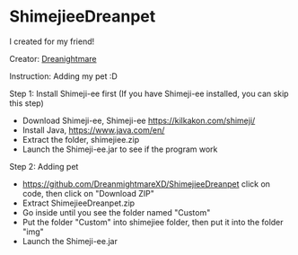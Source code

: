 # ShimejieeDreanpet
I created for my friend!

Creator: [Dreanightmare](https://www.youtube.com/channel/UCaYLRjsWXaqMWWRjd5-MiGQ)

Instruction: Adding my pet :D

Step 1: Install Shimeji-ee first
(If you have Shimeji-ee installed, you can skip this step)

- Download Shimeji-ee, Shimeji-ee https://kilkakon.com/shimeji/
- Install Java, https://www.java.com/en/
- Extract the folder, shimejiee.zip
- Launch the Shimeji-ee.jar to see if the program work

Step 2: Adding pet

- https://github.com/DreanmightmareXD/ShimejieeDreanpet click on code, then click
on "Download ZIP"
- Extract ShimejieeDreanpet.zip
- Go inside until you see the folder named "Custom"
- Put the folder "Custom" into shimejiee folder, then put it into the folder "img"
- Launch the Shimeji-ee.jar
